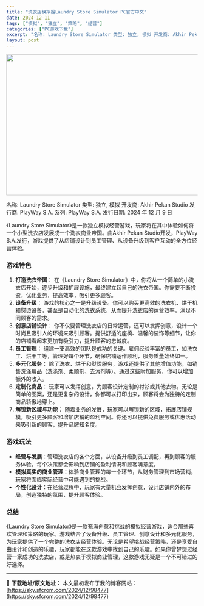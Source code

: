```yaml
---
title: "洗衣店模拟器Laundry Store Simulator PC官方中文"
date: 2024-12-11
tags: ["模拟", "独立", "策略", "经营"]
categories: ["PC游戏下载"]
excerpt: "名称: Laundry Store Simulator 类型: 独立, 模拟 开发商: Akhir Pekan Studio 发行商: PlayWay S.A. 系列: PlayWay S.A. 发行日期: 2024 年 12 月 9 日 《Laundry Store Simulator》是一款独立&hellip;"
layout: post
---
```


<img class="aligncenter size-full wp-image-98478" src="https://sky.sfcrom.com/wp-content/uploads/2024/12/20241211024245100.webp" alt="" width="660" height="370" />

名称: Laundry Store Simulator
类型: 独立, 模拟
开发商: Akhir Pekan Studio
发行商: PlayWay S.A.
系列: PlayWay S.A.
发行日期: 2024 年 12 月 9 日

《Laundry Store Simulator》是一款独立模拟经营游戏，玩家将在其中体验如何将一个小型洗衣店发展成一个洗衣商业帝国。由Akhir Pekan Studio开发，PlayWay S.A.发行，游戏提供了从店铺设计到员工管理、从设备升级到客户互动的全方位经营体验。
<h3>游戏特色</h3>
<ol>
 	<li><strong>打造洗衣帝国</strong>： 在《Laundry Store Simulator》中，你将从一个简单的小洗衣店开始，逐步升级和扩展设施，最终建立起自己的洗衣帝国。你需要不断投资，优化业务，提高效率，吸引更多顾客。</li>
 	<li><strong>设备升级</strong>： 游戏的核心之一是升级设备。你可以购买更高效的洗衣机、烘干机和熨烫设备，甚至是自动化的洗衣系统，从而提升洗衣店的运营效率，满足不同顾客的需求。</li>
 	<li><strong>创意店铺设计</strong>： 你不仅要管理洗衣店的日常运营，还可以发挥创意，设计一个时尚且吸引人的环境来吸引顾客。提供舒适的座椅、温馨的装饰等细节，让你的店铺看起来更加有吸引力，提升顾客的忠诚度。</li>
 	<li><strong>员工管理</strong>： 组建一支高效的团队是成功的关键。雇佣经验丰富的员工，如洗衣工、烘干工等，管理好每个环节，确保店铺运作顺利，服务质量始终如一。</li>
 	<li><strong>多元化服务</strong>： 除了洗衣、烘干和熨烫服务，游戏还提供了其他增值功能，如销售洗涤用品（洗涤剂、柔顺剂、去污剂等）。通过这些附加服务，你可以增加额外的收入。</li>
 	<li><strong>定制化商品</strong>： 玩家可以发挥创意，为顾客设计定制的衬衫或其他衣物。无论是简单的图案，还是更复杂的设计，你都可以打印出来，顾客将会为独特的定制商品骄傲地穿上。</li>
 	<li><strong>解锁新区域与功能</strong>： 随着业务的发展，玩家可以解锁新的区域，拓展店铺规模，吸引更多顾客和增加店铺的盈利空间。你还可以提供免费服务或优惠活动来吸引新的顾客，提升品牌知名度。</li>
</ol>
<h3>游戏玩法</h3>
<ul>
 	<li><strong>经营与发展</strong>：管理洗衣店的各个方面，从设备升级到员工调配，再到顾客的服务体验。每个决策都会影响到店铺的盈利情况和顾客满意度。</li>
 	<li><strong>模拟真实的商业管理</strong>：体验商业管理的每一个环节，从财务管理到市场营销，玩家将面临实际经营中可能遇到的挑战。</li>
 	<li><strong>个性化设计</strong>：在经营过程中，玩家有大量机会发挥创意，设计店铺内外的布局，创造独特的氛围，提升顾客体验。</li>
</ul>
<h3>总结</h3>
《Laundry Store Simulator》是一款充满创意和挑战的模拟经营游戏，适合那些喜欢管理和策略的玩家。游戏结合了设备升级、员工管理、创意设计和多元化服务，为玩家提供了一个完整的洗衣店经营体验。无论是希望挑战经营策略，还是享受自由设计和创造的乐趣，玩家都能在这款游戏中找到自己的乐趣。如果你曾梦想过经营一家成功的洗衣店，或是热衷于模拟商业管理，这款游戏无疑是一个不可错过的好选择。

---
📖 **下载地址/原文地址：** 本文最初发布于我的博客网站：[https://sky.sfcrom.com/2024/12/98477](https://sky.sfcrom.com/2024/12/98477)
